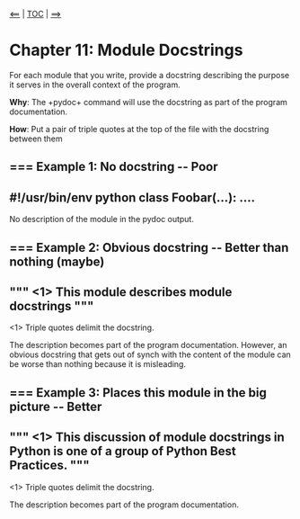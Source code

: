 [<==](10_keywords) | [TOC](index) | [==>](12_func.docstring)

# Chapter 11: Module Docstrings

For each module that you write, provide a docstring describing the
purpose it serves in the overall context of the program.

**Why**: The +pydoc+ command will use the docstring as part of the
  program documentation.

**How**: Put a pair of triple quotes at the top of the file
  with the docstring between them

=== Example 1: **No docstring -- Poor**
----
#!/usr/bin/env python
class Foobar(...):
    ....
----
No description of the module in the pydoc output.

=== Example 2: **Obvious docstring -- Better than nothing (maybe)** 
----
"""                                           <1>
This module describes module docstrings
"""
----
 <1> Triple quotes delimit the docstring.

The description becomes part of the program documentation. However, an
obvious docstring that gets out of synch with the content of the
module can be worse than nothing because it is misleading.

=== Example 3: **Places this module in the big picture -- Better**
----
"""                                           <1>
This discussion of module docstrings in Python is one of a group of
Python Best Practices.
"""
----
 <1> Triple quotes delimit the docstring.

The description becomes part of the program documentation.
